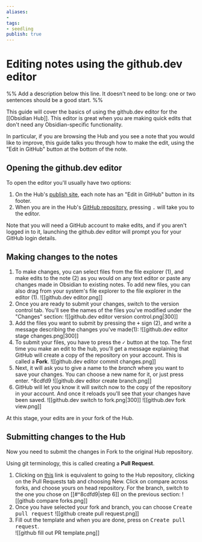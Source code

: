 ```yaml
---
aliases: 
- 
tags:
- seedling
publish: true
---
```


# Editing notes using the github.dev editor

%% Add a description below this line. It doesn't need to be long: one or two sentences should be a good start. %%

This guide will cover the basics of using the github.dev editor for the [[Obsidian Hub]]. This editor is great when you are making quick edits that don't need any Obsidian-specific functionality.

In particular, if you are browsing the Hub and you see a note that you would like to improve, this guide talks you through how to make the edit, using the "Edit in GitHub" button at the bottom of the note.

## Opening the github.dev editor

To open the editor you'll usually have two options: 
1. On the Hub's [publish site](https://publish.obsidian.md/hub/00+-+Start+here), each note has an "Edit in GitHub" button in its footer.
2. When you are in the Hub's [GitHub repository](https://github.com/obsidian-community/obsidian-hub), pressing <kbd>.</kbd> will take you to the editor. 

Note that you will need a GitHub account to make edits, and if you aren't logged in to it, launching the github.dev editor will prompt you for your GitHub login details.

## Making changes to the notes

1. To make changes, you can select files from the file explorer (1), and make edits to the note (2) as you would on any text editor or paste any changes made in Obsidian to existing notes. To add new files, you can also drag from your system's file explorer to the file explorer in the editor (1).
	![[github.dev editor.png]]
2. Once you are ready to submit your changes, switch to the version control tab. You'll see the names of the files you've modified under the "Changes" section:
    ![[github.dev editor version control.png|300]]
3. Add the files you want to submit by pressing the <kbd>+</kbd> sign (2), and write a message describing the changes you've made(1): 
	![[github.dev editor stage changes.png|300]]
4. To submit your files, you have to press the <kbd>✓</kbd> button at the top. 
	The first time you make an edit to the hub, you'll get a message explaining that GitHub will create a copy of the repository on your account. This is called a **Fork**.
	![[github.dev editor commit changes.png]]
5. Next, it will ask you to give a name to the *branch* where you want to save your changes. You can choose a new name for it, or just press enter. ^8cdfd9
	![[github.dev editor create branch.png]] 
6. GitHub will let you know it will switch now to the copy of the repository in your account. And once it reloads you'll see that your changes have been saved.
	![[github.dev switch to fork.png|300]]
	![[github.dev fork view.png]]

At this stage, your edits are in your fork of the Hub.

## Submitting changes to the Hub

Now you need to submit the changes in Fork to the original Hub repository.

Using git terminology, this is called creating a **Pull Request**.

1. Clicking on [this](https://github.com/obsidian-community/obsidian-hub/compare) link is equivalent to going to the Hub repository, clicking on the Pull Requests tab and choosing New. Click on compare across forks, and choose yours on head repository. For the branch, switch to the one you chose on [[#^8cdfd9|step 6]] on the previous section:
	![[github compare forks.png]]
2. Once you have selected your fork and branch, you can choose <kbd>Create pull request</kbd>
	![[github create pull request.png]] 
3. Fill out the template and when you are done, press on <kbd>Create pull request</kbd>.  
	![[github fill out PR template.png]]